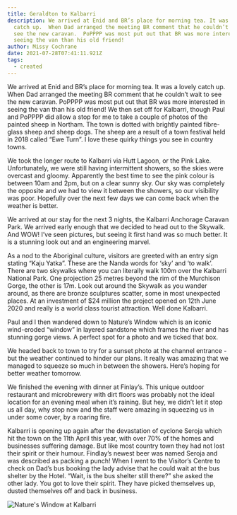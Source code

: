 ```yaml
---
title: Geraldton to Kalbarri
description: We arrived at Enid and BR’s place for morning tea. It was a lovely
  catch up.  When Dad arranged the meeting BR comment that he couldn’t wait to
  see the new caravan.  PoPPPP was most put out that BR was more interested in
  seeing the van than his old friend!
author: Missy Cochrane
date: 2021-07-28T07:41:11.921Z
tags:
  - created
---
```

We arrived at Enid and BR’s place for morning tea. It was a lovely catch up.  When Dad arranged the meeting BR comment that he couldn’t wait to see the new caravan.  PoPPPP was most put out that BR was more interested in seeing the van than his old friend!
We then set off for Kalbarri, though Paul and PoPPPP did allow a stop for me to take a couple of photos of the painted sheep in Northam. The town is dotted with brightly painted fibre-glass sheep and sheep dogs. The sheep are a result of a town festival held in 2018 called “Ewe Turn”. I love these quirky things you see in country towns.

We took the longer route to Kalbarri via Hutt Lagoon, or the Pink Lake.  Unfortunately, we were still having intermittent showers, so the skies were overcast and gloomy.  Apparently the best time to see the pink colour is between 10am and 2pm, but on a clear sunny sky.  Our sky was completely the opposite and we had to view it between the showers, so our visibility was poor. Hopefully over the next few days we can come back when the weather is better.

We arrived at our stay for the next 3 nights, the Kalbarri Anchorage Caravan Park. We arrived early enough that we decided to head out to the Skywalk. And WOW! I’ve seen pictures, but seeing it first hand was so much better.  It is a stunning look out and an engineering marvel.

As a nod to the Aboriginal culture, visitors are greeted with an entry sign stating “Kaju Yatka”. These are the Nanda words for ‘sky’ and ‘to walk’. There are two skywalks where you can literally walk 100m over the Kalbarri National Park. One projection 25 metres beyond the rim of the Murchison Gorge, the other is 17m. Look out around the Skywalk as you wander around, as there are bronze sculptures scatter, some in most unexpected places. At an investment of $24 million the project opened on 12th June 2020 and really is a world class tourist attraction. Well done Kalbarri.

Paul and I then wandered down to Nature’s Window which is an iconic wind-eroded “window” in layered sandstone which frames the river and has stunning gorge views. A perfect spot for a photo and we ticked that box.

We headed back to town to try for a sunset photo at the channel entrance - but the weather continued to hinder our plans.  It really was amazing that we managed to squeeze so much in between the showers.  Here’s hoping for better weather tomorrow.

We finished the evening with dinner at Finlay’s. This unique outdoor restaurant and microbrewery with dirt floors was probably not the ideal location for an evening meal when it’s raining.  But hey, we didn’t let it stop us all day, why stop now and the staff were amazing in squeezing us in under some cover, by a roaring fire.

Kalbarri is opening up again after the devastation of cyclone Seroja which hit the town on the 11th April this year, with over 70% of the homes and businesses suffering damage. But like most country town they had not lost their spirit or their humour. Findlay’s newest beer was named Seroja and was described as packing a punch!  When I went to the Visitor’s Centre to check on Dad’s bus booking the lady advise that he could wait at the bus shelter by the Hotel.  “Wait, is the bus shelter still there?” she asked the other lady. You got to love their spirit. They have picked themselves up, dusted themselves off and back in business.
﻿

![Nature's Window at Kalbarri](/static/img/pxl_20210728_085316811.jpg "Nature's Window at Kalbarri")